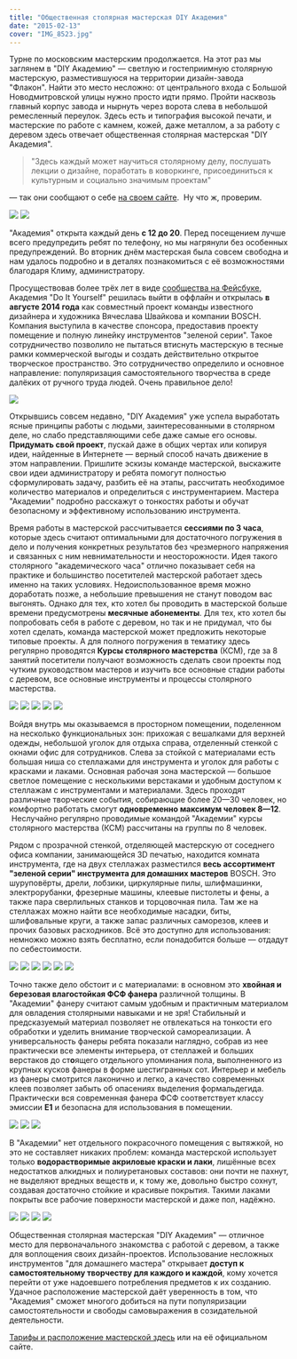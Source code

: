 ```yaml
---
title: "Общественная столярная мастерская DIY Академия"
date: "2015-02-13"
cover: "IMG_8523.jpg"
---
```


Турне по московским мастерским продолжается. На этот раз мы заглянем в "DIY Академию" — светлую и гостеприимную столярную мастерскую, разместившуюся на территории дизайн-завода "Флакон". Найти это место несложно: от центрального входа с Большой Новодмитровской улицы нужно просто идти прямо. Пройти насквозь главный корпус завода и нырнуть через ворота слева в небольшой ремесленный переулок. Здесь есть и типография высокой печати, и мастерские по работе с камнем, кожей, даже металлом, а за работу с деревом здесь отвечает общественная столярная мастерская "DIY Академия".

> "Здесь каждый может научиться столярному делу, послушать лекции о дизайне, поработать в коворкинге, присоединиться к культурным и социально значимым проектам"

— так они сообщают о себе [на своем сайте](http://diy-academy.ru/).  Ну что ж, проверим.

![](./images/IMG_8447.jpg)
![](./images/IMG_8534.jpg)

"Академия" открыта каждый день **с 12 до 20**. Перед посещением лучше всего предупредить ребят по телефону, но мы нагрянули без особенных предупреждений. Во вторник днём мастерская была совсем свободна и нам удалось подробно и в деталях познакомиться с её возможностями благодаря Климу, администратору.

Просуществовав более трёх лет в виде [сообщества на Фейсбуке](https://www.facebook.com/diyacademy), Академия "Do It Yourself" решилась выйти в оффлайн и открылась **в августе 2014 года** как совместный проект команды известного дизайнера и художника Вячеслава Швайкова и компании BOSCH. Компания выступила в качестве спонсора, предоставив проекту помещение и полную линейку инструментов "зеленой серии". Такое сотрудничество позволило не пытаться втиснуть мастерскую в тесные рамки коммерческой выгоды и создать действительно открытое творческое пространство. Это сотрудничество определило и основное направление: популяризация самостоятельного творчества в среде далёких от ручного труда людей. Очень правильное дело!

![](./IMG_8523.jpg)

Открывшись совсем недавно, "DIY Академия" уже успела выработать ясные принципы работы с людьми, заинтересованными в столярном деле, но слабо представляющими себе даже самые его основы. **Придумать свой проект**, пускай даже в общих чертах или копируя идеи, найденные в Интернете — верный способ начать движение в этом направлении. Пришлите эскизы команде мастерской, выскажите свои идеи администратору и ребята помогут полностью сформулировать задачу, разбить её на этапы, рассчитать необходимое количество материалов и определиться с инструментарием. Мастера "Академии" подробно расскажут о тонкостях работы и обучат безопасному и эффективному использованию инструмента.

Время работы в мастерской рассчитывается **сессиями по 3 часа**, которые здесь считают оптимальными для достаточного погружения в дело и получения конкретных результатов без чрезмерного напряжения и связанных с ним невнимательности и неосторожности. Идея такого столярного "академического часа" отлично показывает себя на практике и большинство посетителей мастерской работает здесь именно на таких условиях. Недоиспользованное время можно доработать позже, а небольшие превышения не станут поводом вас выгонять. Однако для тех, кто хотел бы проводить в мастерской больше времени предусмотрены **месячные абонементы**. Для тех, кто хотел бы попробовать себя в работе с деревом, но так и не придумал, что бы хотел сделать, команда мастерской может предложить некоторые типовые проекты. А для полного погружения в тематику здесь регулярно проводятся **Курсы столярного мастерства** (КСМ), где за 8 занятий посетители получают возможность сделать свои проекты под чутким руководством мастеров и изучить все основные стадии работы с деревом, все основные инструменты и процессы столярного мастерства.

![](./images/IMG_8527.jpg)
![](./images/IMG_8528.jpg)
![](./images/IMG_8529.jpg)
![](./images/IMG_8530.jpg)
![](./images/IMG_8531.jpg)

Войдя внутрь мы оказываемся в просторном помещении, поделенном на несколько функциональных зон: прихожая с вешалками для верхней одежды, небольшой уголок для отдыха справа, отделенный стенкой с окнами офис для сотрудников. Слева за стойкой с материалами есть большая ниша со стеллажами для инструмента и уголок для работы с красками и лаками. Основная рабочая зона мастерской — большое светлое помещение с несколькими верстаками и удобным доступом к стеллажам с инструментами и материалами. Здесь проходят различные творческие события, собирающие более 20—30 человек, но комфортно работать смогут **одновременно максимум человек 8—12**.  Неслучайно регулярно проводимые командой "Академии" курсы столярного мастерства (КСМ) рассчитаны на группы по 8 человек.

Рядом с прозрачной стенкой, отделяющей мастерскую от соседнего офиса компании, занимающейся 3D печатью, находится комната инструмента, где на двух стеллажах разместился **весь ассортимент "зеленой серии" инструмента для домашних мастеров** BOSCH. Это шуруповёрты, дрели, лобзики, циркулярные пилы, шлифмашинки, электрорубанки, фрезерные машины, клеевые пистолеты и фены, а также пара сверлильных станков и торцовочная пила. Там же на стеллажах можно найти все необходимые насадки, биты, шлифовальные круги, а также запас различных саморезов, клеев и прочих базовых расходников. Всё это доступно для использования: немножко можно взять бесплатно, если понадобится больше — отдадут по себестоимости.

![](./images/IMG_8515.jpg)
![](./images/IMG_8516.jpg)
![](./images/IMG_8518.jpg)
![](./images/IMG_8519.jpg)
![](./images/IMG_8520.jpg)
![](./images/IMG_8521.jpg)

Точно также дело обстоит и с материалами: в основном это **хвойная и березовая влагостойкая ФСФ фанера** различной толщины. В "Академии" фанеру считают самым удобным и практичным материалом для овладения столярными навыками и не зря! Стабильный и предсказуемый материал позволяет не отвлекаться на тонкости его обработки и уделить внимание творческой самореализации. А универсальность фанеры ребята показали наглядно, собрав из нее практически все элементы интерьера, от стеллажей и больших верстаков до ст**о**ящего отдельного упоминания пола, выполненного из крупных кусков фанеры в форме шестигранных сот. Интерьер и мебель из фанеры смотрится лаконично и легко, а качество современных клеев позволяет забыть об опасениях выделения формальдегида. Практически вся современная фанера ФСФ соответствует классу эмиссии **E1** и безопасна для использования в помещении.


![](./images/IMG_8524.jpg)
![](./images/IMG_8525.jpg)
![](./images/IMG_8526.jpg)



В "Академии" нет отдельного покрасочного помещения с вытяжкой, но это не составляет никаких проблем: команда мастерской использует только **водорастворимые акриловые краски и лаки**, лишённые всех недостатков алкидных и полиуретановых составов: они почти не пахнут, не выделяют вредных веществ и, к тому же, довольно быстро сохнут, создавая достаточно стойкие и красивые покрытия. Такими лаками покрыты все рабочие поверхности мастерской и даже пол, надёжно.

![](./images/IMG_8532.jpg)
![](./images/IMG_8533.jpg)
![](./images/IMG_8503.jpg)
![](./images/IMG_8517.jpg)


Общественная столярная мастерская "DIY Академия" — отличное место для первоначального знакомства с работой с деревом, а также для воплощения своих дизайн-проектов. Использование несложных инструментов "для домашнего мастера" открывает **доступ к самостоятельному творчеству для каждого и каждой**, кому хочется перейти от уже надоевшего потребления предметов к их созданию. Удачное расположение мастерской даёт уверенность в том, что "Академия" сможет многого добиться на пути популяризации самостоятельности и свободы самовыражения в созидательной деятельности.

[Тарифы и расположение мастерской здесь](https://ooley.ru/map/diy-academy/ "DIY академия") или на её официальном сайте.





